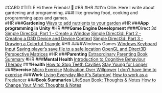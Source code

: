 #CARD
#TITLE Hi there Friends! 👋
#BR 
#HR 
##I'm Ollie. Here I write about gardening and programming. 
###I like growing food, cooking and programming apps and games.  
#HR
###<b>Gardening</b>
<a href="./ways_to_add_nutrients_to_garden.html">Ways to add nutrients to your garden</a>
#HR
###<b>App programming in Unity</b>
#HR
###<b>Game Engine Development</b>
####Direct 3d
<a href="./direct3d_11_part1.html">Simple Direct3d: Part 1 - Create a Window</a>
<a href="./direct3d_11_part2.html">Simple Direct3d: Part 2 - Creating a D3D Device and Device Context</a>
<a href="./direct3d_11_part3.html">Simple Direct3d: Part 3 - Drawing a Colorful Triangle</a>
#HR
####Windows Games 
<a href="./windows-keyboard-input.html">Windows Keyboard Input</a>
<a href="./saving-players-save-file.html">Saving player’s save file to a safe location</a>
<a href="./perspective-matrix-4-ways.html">OpenGL and Direct3D Perspective Matrices</a>
#HR
###<b>Parenting</b>
<a href="./extraordinary_parenting_book_summary.html">Extraordinary Parenting Book Summary</a>
#HR
###<b>Mental Health</b>
<a href="./intro_to_cbt.html">Introduction to Cognitive Behaviour Therapy</a>
###<b>Health</b>
<a href="./how-to-stop-teeth-cavities.html">How to Stop Teeth Cavities</a>
<a href="./stay-young-for-longer.html">Stay Young for Longer</a>
###<b>Exercise</b>
<a href="./micro-exercise.html">Micro Exercise</a>
<a href="./motivation-over-willpower.html">Motivation Over Willpower</a>
<a href="./i-dont-have-time-to-exercise.html">I don't have time to exercise</a>
###<b>Work</b>
<a href="./living-everyday-like-its-saturday.html">Living Everyday like it's Saturday!</a>
<a href="./how-to-work-as-a-freelancer.html">How to work as a Freelancer</a>
###<b>Book Summaries</b>
<a href="./lifespan-david-sinclair-summary.html">LifeSpan Book: Thoughts & Notes</a>
<a href="./HowToChangeYourMind.html">How to Change Your Mind: Thoughts & Notes</a>
